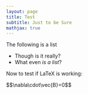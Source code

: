 ```yaml
---
layout: page
title: Test
subtitle: Just to be Sure
mathjax: true
---
```


The following is a list
- Though is it really?
- What even *is a list*?

Now to test if LaTeX is working:

<div>
  $$\nabla\cdot\vec{B}=0$$
</div>
